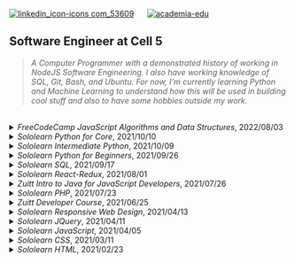 [![linkedin_icon-icons com_53609](https://user-images.githubusercontent.com/69438999/196654865-7021d2e7-0070-49dd-a3b0-407206823857.png)](https://www.linkedin.com/in/kentlouisegtonino/) &nbsp;&nbsp;&nbsp;&nbsp; [![academia-edu](https://user-images.githubusercontent.com/69438999/196661598-cf639d32-5bce-43ec-a6e2-044f6b3dfeb9.png)](https://independent.academia.edu/kentlouisegtonino)

## Software Engineer at Cell 5
> _A Computer Programmer with a demonstrated history of working in NodeJS Software Engineering. I also have working knowledge of SQL, Git, Bash, and Ubuntu. For now, I'm currently learning Python and Machine Learning to understand how this will be used in building cool stuff and also to have some hobbies outside my work._

<br />

<details>
<summary><i>FreeCodeCamp JavaScript Algorithms and Data Structures</i>, 2022/08/03</summary>
https://www.freecodecamp.org/certification/kentlouisetonino/javascript-algorithms-and-data-structures
</details>

<details>
<summary><i>Sololearn Python for Core</i>, 2021/10/10</summary>
https://www.sololearn.com/certificates/CT-UOJ7MU3L
</details>

<details>
<summary><i>Sololearn Intermediate Python</i>, 2021/10/09</summary>
https://www.sololearn.com/certificates/CT-LINAPDZ2
</details>

<details>
<summary><i>Sololearn Python for Beginners</i>, 2021/09/26</summary>
https://www.sololearn.com/certificates/CT-THPHVBQX
</details>

<details>
<summary><i>Sololearn SQL</i>, 2021/09/17</summary>
https://www.sololearn.com/certificates/CT-OYPTHJVE
</details>

<details>
<summary><i>Sololearn React-Redux</i>, 2021/08/01</summary>
https://www.sololearn.com/certificates/CT-BDZB6GLV
</details>

<details>
<summary><i>Zuitt Intro to Java for JavaScript Developers</i>, 2021/07/26</summary>
https://share.zertify.zuitt.co/certificate/dc3368df-b091-47e1-9bc9-e83e0d31bd77/
</details>

<details>
<summary><i>Sololearn PHP</i>, 2021/07/23</summary>
https://www.sololearn.com/certificates/CT-K6KUNZPR
</details>

<details>
<summary><i>Zuitt Developer Course</i>, 2021/06/25</summary>
https://share.zertify.zuitt.co/certificate/f34711fa-603a-437f-8869-77067de5f7fd/
</details>

<details>
<summary><i>Sololearn Responsive Web Design</i>, 2021/04/13</summary>
https://www.sololearn.com/certificates/CT-7IGP6UKW
</details>

<details>
<summary><i>Sololearn JQuery</i>, 2021/04/11</summary>
https://www.sololearn.com/certificates/CT-DUI5SMHW
</details>

<details>
<summary><i>Sololearn JavaScript</i>, 2021/04/05</summary>
https://www.sololearn.com/certificates/CT-TGX5B996
</details>

<details>
<summary><i>Sololearn CSS</i>, 2021/03/11</summary>
https://www.sololearn.com/certificates/CT-OZUWDTZB
</details>

<details>
<summary><i>Sololearn HTML</i>, 2021/02/23</summary>
https://www.sololearn.com/certificates/CT-MKBL8ITD
</details>

